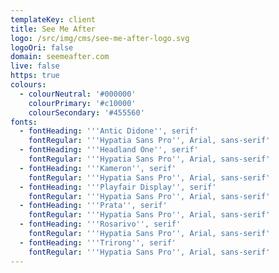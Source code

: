 ```yaml
---
templateKey: client
title: See Me After
logo: /src/img/cms/see-me-after-logo.svg
logoOri: false
domain: seemeafter.com
live: false
https: true
colours:
  - colourNeutral: '#000000'
    colourPrimary: '#c10000'
    colourSecondary: '#455560'
fonts:
  - fontHeading: '''Antic Didone'', serif'
    fontRegular: '''Hypatia Sans Pro'', Arial, sans-serif'
  - fontHeading: '''Headland One'', serif'
    fontRegular: '''Hypatia Sans Pro'', Arial, sans-serif'
  - fontHeading: '''Kameron'', serif'
    fontRegular: '''Hypatia Sans Pro'', Arial, sans-serif'
  - fontHeading: '''Playfair Display'', serif'
    fontRegular: '''Hypatia Sans Pro'', Arial, sans-serif'
  - fontHeading: '''Prata'', serif'
    fontRegular: '''Hypatia Sans Pro'', Arial, sans-serif'
  - fontHeading: '''Rosarivo'', serif'
    fontRegular: '''Hypatia Sans Pro'', Arial, sans-serif'
  - fontHeading: '''Trirong'', serif'
    fontRegular: '''Hypatia Sans Pro'', Arial, sans-serif'
---
```


